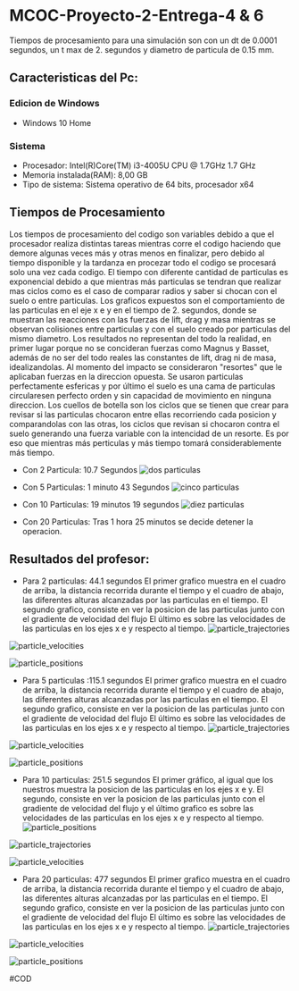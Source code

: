 # MCOC-Proyecto-2-Entrega-4 & 6
Tiempos de procesamiento para una simulación son con un dt de 0.0001 segundos, un t max de 2. segundos y diametro de particula de 0.15 mm.

## Caracteristicas del Pc:

### Edicion de Windows
- Windows 10 Home

### Sistema
- Procesador: Intel(R)Core(TM) i3-4005U CPU @ 1.7GHz 1.7 GHz
- Memoria instalada(RAM): 8,00 GB
- Tipo de sistema: Sistema operativo de 64 bits, procesador x64

## Tiempos de Procesamiento
Los tiempos de procesamiento del codigo son variables debido a que el procesador realiza distintas tareas mientras corre el codigo haciendo que demore algunas veces más y otras menos en finalizar, pero debido al tiempo disponible y la tardanza en procezar todo el codigo se procesará solo una vez cada codigo. El tiempo con diferente cantidad de particulas es exponencial debido a que mientras más particulas se tendran que realizar mas ciclos como es el caso de comparar radios y saber si chocan con el suelo o entre particulas.
Los graficos expuestos son el comportamiento de las particulas en el eje x e y en el tiempo de 2. segundos, donde se muestran las reacciones con las fuerzas de lift, drag y masa mientras se observan colisiones entre particulas y con el suelo creado por particulas del mismo diametro.
Los resultados no representan del todo la realidad, en primer lugar porque no se concideran fuerzas como Magnus y Basset, además de no ser del todo reales las constantes de lift, drag ni de masa, idealizandolas. Al momento del impacto se consideraron "resortes" que le aplicaban fuerzas en la direccion opuesta. Se usaron particulas perfectamente esfericas y por último el suelo es una cama de particulas circularesen perfecto orden y sin capacidad de movimiento en ninguna direccion.
Los cuellos de botella son los ciclos que se tienen que crear para revisar si las particulas chocaron entre ellas recorriendo cada posicion y comparandolas con las otras, los ciclos que revisan si chocaron contra el suelo generando una fuerza variable con la intencidad de un resorte. Es por eso que mientras más perticulas y más tiempo tomará considerablemente más tiempo.   

- Con 2 Particula: 10.7 Segundos
![dos particulas](https://user-images.githubusercontent.com/53497030/66689184-429b4b80-ec60-11e9-807a-e6c207e085f0.png)

- Con 5 Particulas: 1 minuto 43 Segundos
![cinco  particulas](https://user-images.githubusercontent.com/53497030/66689185-429b4b80-ec60-11e9-85b0-b9f08e570bfd.png)

- Con 10 Particulas: 19 minutos 19 segundos
![diez particulas](https://user-images.githubusercontent.com/53497030/66691694-8b5a0100-ec6e-11e9-8147-a40c879820fa.png)

- Con 20 Particulas: Tras 1 hora 25 minutos se decide detener la operacion.

## Resultados del profesor:


- Para 2 particulas: 44.1 segundos
El primer grafico muestra en el cuadro de arriba, la distancia recorrida durante el tiempo y el cuadro de abajo, las diferentes alturas alcanzadas por las particulas en el tiempo.
El segundo grafico, consiste en ver la posicion de las particulas junto con el gradiente de velocidad del flujo
El último es sobre las velocidades de las particulas en los ejes x e y respecto al tiempo.
![particle_trajectories](https://user-images.githubusercontent.com/53497030/66692090-8cd8f880-ec71-11e9-9012-365c25500ea5.png)

![particle_velocities](https://user-images.githubusercontent.com/53497030/66692091-8cd8f880-ec71-11e9-8fb7-fffe704fc73f.png)

![particle_positions](https://user-images.githubusercontent.com/53497030/66692092-8cd8f880-ec71-11e9-990c-82a1dad8bc59.png)

- Para 5 particulas :115.1 segundos
El primer grafico muestra en el cuadro de arriba, la distancia recorrida durante el tiempo y el cuadro de abajo, las diferentes alturas alcanzadas por las particulas en el tiempo.
El segundo grafico, consiste en ver la posicion de las particulas junto con el gradiente de velocidad del flujo
El último es sobre las velocidades de las particulas en los ejes x e y respecto al tiempo.
![particle_trajectories](https://user-images.githubusercontent.com/53497030/66691998-c3fada00-ec70-11e9-9865-4457141eca4e.png)

![particle_velocities](https://user-images.githubusercontent.com/53497030/66691999-c3fada00-ec70-11e9-9a9b-efdc0e600ba3.png)

![particle_positions](https://user-images.githubusercontent.com/53497030/66692000-c3fada00-ec70-11e9-8c07-6eea4be40559.png)

- Para 10 particulas: 251.5 segundos
El primer gráfico, al igual que los nuestros muestra la posicion de las particulas en los ejes x e y. El segundo, consiste en ver la posicion de las particulas junto con el gradiente de velocidad del flujo y el último grafico es sobre las velocidades de las particulas en los ejes x e y respecto al tiempo.
![particle_positions](https://user-images.githubusercontent.com/53497030/66691767-1affaf80-ec6f-11e9-88fe-2a7f9044c3ac.png)

![particle_trajectories](https://user-images.githubusercontent.com/53497030/66691768-1affaf80-ec6f-11e9-8ba6-3447e82543c7.png)

![particle_velocities](https://user-images.githubusercontent.com/53497030/66691769-1b984600-ec6f-11e9-909c-9c052286b683.png)

- Para 20 particulas: 477 segundos
El primer grafico muestra en el cuadro de arriba, la distancia recorrida durante el tiempo y el cuadro de abajo, las diferentes alturas alcanzadas por las particulas en el tiempo.
El segundo grafico, consiste en ver la posicion de las particulas junto con el gradiente de velocidad del flujo
El último es sobre las velocidades de las particulas en los ejes x e y respecto al tiempo.
![particle_trajectories](https://user-images.githubusercontent.com/53497030/66692098-97938d80-ec71-11e9-837f-9203b3a8f3a1.png)

![particle_velocities](https://user-images.githubusercontent.com/53497030/66692099-97938d80-ec71-11e9-9065-e4f927af4643.png)

![particle_positions](https://user-images.githubusercontent.com/53497030/66692100-97938d80-ec71-11e9-9ab6-e3de62ac00aa.png)



#COD



